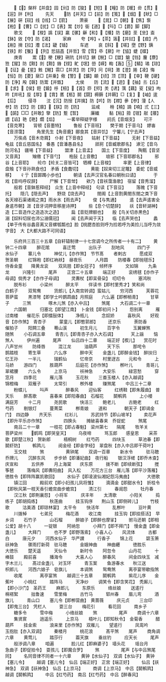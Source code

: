 <!-- { "loadSidebar": true } -->
　　【】槃柈【并盘】园【刓】防【狻】【短】【疃】防【暖】毌【贯】【逭】牉【判】
　　先天
　　防【并天】□【前】防【笺】【烟】【畎】□【展】硏【砚】线【线】□【箭】
　　萧豪
　　【晁】□【朝】【焦】袌【袍】【曹】□【扰】□【表】鬻【炒】衟【道】【呌】□【爵】脚【脚】
　　歌戈
　　【梭】譌【误】驘【骡】龢【和】【播】防【磨】垩【坐】盇【鉢】敓【夺】防【渴】
　　家麻
　　夸【哗】【茶】簻【并挝】【痖】冎【剐】搚【拉】灋【法】疀【锸】
　　车遮
　　哀【斜】【嗟】壄【野】銕【铁】飻【餮】【列】悊喆嚞【并哲】雪【雪】氒【厥】叶【恊】蜨【蝶】
　　庚青
　　鬻【】稉【粳】硎阬【并坑】觵【觥】□【盟】鎗【铛】麠【麖】狌【猩】防【黥】剠【黥】銵【铿】甿【氓】嵤【嵘】輷【轰】【鲭】璚【琼】【征】曐【星】鮏【鯹】霛□【并灵】防【萍】冋【坰】澂【澄】腃【凌】悔【恒】防【菱】椉□【并乗】儆【警】【鑛】頔【顷】顶【顶】【幸】鞕【硬】防【浄】殸【磬】防鬻【并甑】
　　尢侯
　　防【流】【逰】【抽】丠【丘】【求】【侯】鋀【鍮】杽【杻】【首】丣【夘】羙【诱】蕅【藕】叜【叟】呴吽【并吼】垕【厚】【胄】匶【柩】鬬【闘】槈鎒【并耨】□【复】【岫】逡【后】
　　侵寻
　　沈【沉】防捦【并擒】防【吟】防【襟】曑【参】薓【人参】防【饮】防【廪】【朕】防【防】
　　监咸
　　枏【楠】諵【喃】弎【三】【鹐】□□【并敢】擥【防】蹔【暂】
　　廉纎
　　黏【粘】箝【钳】猒【餍】讇【谄】艳【艳】爓【焰】
　　一畧举释疑字様
　　阏氏【音烟支】　　可汗【音克寒】　　冐顿【音墨特】
　　鲁般【下音班】　　樊于期【于音乌】　嫪毐【音涝霭】
　　角里先生【角音鹿】郦食其【音异饥】　宁馨儿【宁去声】
　　万俟卨【音木竒屑】　仆射【下音夜】　　姑射【下音益】
　　无射【下音益】　　龟兹【音丘慈国名】　番愚【音潘愚县名】
　　牂牁【音臧歌郡名】　滹沱【音乌防河名】　疆埸【下音益】
　　盟津【上音孟】　　国土【下音度】　　陶甄【音坚又音真】
　　矰缴【下音勺】　　枹鼔【上音敷】　　琅邪【下音耶郡名】
　　邪谷【上音耶】　　纶巾【纶关二音皆可】　牺樽【上音梭】
　　率更【上音律】　　盘飱【下音孙熟食也】　矛盾【食蠢切】
　　黄能【奴来切三足鼈】　委蛇【音威移】　　彳亍【音踯躅小歩也】
　　朝请【去声汉官名春曰朝秋曰请】　　　　于戏【音呜呼叹辞】
　　尸解【下音斚】　　欸乃【音袄霭渔歌】　宿留【音秀溜】
　　般若【音鉢惹释经】　众生【上音中释经】　句读【下音豆】
　　落魄【下音托】　　隠几【隠去声】　　野烧【烧去声】
　　閤阁【上音割黄閤东閤之类下音各天禄石渠诸阁之类】雨水氷【雨去声】
　　俊【与隽通】　　　逺【去声逺害全身逺市朝】涯【音牙词押音移崖诗押】
　　些【息个切楚辞】　　祅【音轩湖神】　　　造【二音造作之造造次之造】
　　扁【音贬牌额也】　　殷【鸟关切赤黒色】　　溺【奴料切尿也沛公溺儒冠】
　　闻【去声闻于天】　　临【去声哭也】　　　蠡【单于传有谷蠡音离又音螺瓠瓢也】脸【桃腮杏脸则呼为捡若呼为美捡儿当呼为敛字音】　大【大都大路不可同语】





　　乐府共三百三十五章【自轩辕制律一十七宫调今之所传者一十有二】
　　黄钟二十四章
　　醉花隂　　　喜迁莺　　　出队子
　　刮地风　　　四门子　　　水仙子
　　寨儿令　　　神仗儿【亦作煞】　节节髙
　　者剌古　　　愿成双　　　贺圣朝
　　红锦袍【即红衲袄】　昼夜乐　　　人月圆
　　防楼春【即抛毬乐】　侍香金童　　降黄龙衮
　　双凤翘【即女冠子】　倾杯序　　　文如锦
　　九条龙　　　兴隆引　　　尾声
　　正宫二十五章
　　端正好　　　衮绣毬【亦作子母调】倘秀才【亦作子母调】
　　灵夀杖【即呆骨朶】　叨叨令　　　塞鸿秋
　　脱布衫　　　小梁州　　　醉太平
　　伴读书【即村里秀才】笑和尚　　　白鹤子
　　双鸳鸯　　　货郎儿【入南宫转调】蛮姑儿
　　穷河西　　　芙蓉花　　　菩萨蛮
　　黒漆弩【即学士吟鹦鹉曲】月照庭　　六么遍【即栁梢青】
　　甘草子　　　三煞　　　　啄木儿煞【亦入中吕】
　　煞尾
　　大石调二十一章
　　六国朝　　　归塞北【即望江南】　卜金钱【即初问卜】
　　怨别离　　　雁过南楼　　催花乐【即擂鼔体】
　　净瓶儿　　　念奴娇　　　喜秋风
　　好观音【亦作煞】　青杏子　　　蒙童儿【即憨郭郎】
　　还京乐　　　荼防香　　　催拍子
　　阳闗三叠　　蓦山溪　　　初生月儿
　　百字令　　　玉翼蝉煞　　随煞
　　小石调五章
　　青杏儿【即青杏子亦入大石调】　　　　天上謡
　　恼煞人　　　伊州遍　　　尾声
　　仙吕四十二章
　　端正好【楔儿】　　赏花时　　　八声甘州
　　防绛唇　　　混江龙　　　油葫芦
　　天下乐　　　那咤令　　　鹊踏枝
　　寄生草　　　六么序　　　醉中天
　　金盏儿【即醉金钱】　醉扶归　　　忆王孙
　　一半儿　　　瑞鹤仙　　　忆帝京
　　村里迓古　　元和令　　　上马娇
　　游四门　　　胜葫芦　　　后庭花【亦作煞】
　　栁叶儿　　　青哥儿　　　翠裙腰
　　六么令　　　上京马　　　袄神急
　　大安乐　　　緑窓愁　　　穿窓月
　　四季花　　　雁儿落　　　玉花秋
　　三畨玉楼人【亦入越调】　　　　　锦橙梅
　　双雁子　　　太常引　　　栁外楼
　　赚煞尾
　　中吕三十二章
　　粉蝶儿　　　呌声　　　　醉春风
　　迎仙客　　　红绣鞋【即朱履曲】　普天乐
　　醉髙歌　　　喜春来【即阳春曲】　石榴花
　　鬬鹌鹑　　　上小楼　　　满庭芳
　　十二月　　　尧民歌　　　快活三
　　鲍老儿　　　古鲍老　　　红芍药
　　剔银灯　　　蔓菁菜　　　栁青娘
　　道和　　　　朝天子【即谒金门】　四边静
　　齐天乐　　　红衫儿　　　苏武持节【即山坡羊】
　　卖花声【即升平乐亦作煞】　　　　　四换头
　　摊破喜春来　乔捉蛇　　　煞尾
　　南吕二十一章
　　一枝花【即占春魁】　梁州第七　　隔尾
　　牧羊关　　　菩萨梁州　　鹤鸣【即哭皇天】
　　乌夜啼　　　骂玉郎　　感皇恩
　　采茶歌【即楚江秋】　贺新郎　　　梧桐树
　　红芍药　　　四块玉　　　草池春【即鬬虾防】
　　鹌鹑儿　　　阅金经【即金字经】　翠盘秋【亦入中吕即干荷叶】
　　玉交枝　　　煞　　　　　黄钟尾
　　双调一百章
　　新水令　　　驻马聴　　　乔牌儿
　　沉醉东风　　步步娇【即潘妃曲】　夜行船
　　银汉浮槎【即乔木查】庆宣和　　　五供养
　　月上海棠　　庆东原　　　拨不断【即续断弦】
　　搅筝琶　　　落梅风【即夀阳曲】　风入松
　　万花方三台　雁儿落【即平沙落雁】徳胜令【即阵阵赢凯歌回】
　　水仙子【即凌波仙湘妃怨冯夷曲】　　　　大徳歌
　　镇江回　　　殿前欢【即小妇孩儿凤将雏】
　　滴滴金【即甜水令】　折桂令【即秋风第一枝天香引蟾宫曲步蟾宫】
　　清江引　　　春闺怨　　　牡丹春
　　汉江秋【即荆襄怨】　小将军　　　庆丰年
　　太清歌　　　小阳关　　　捣练子【即胡捣练】
　　秋莲曲　　　挂玉钩序　　荆山玉【即侧砖儿】
　　竹枝歌　　　沽美酒【即琼林宴】　太平令
　　快活年　　　乱栁叶　　　豆叶黄
　　川拨棹　　　七弟兄　　　梅花酒
　　收江南　　　挂玉钩【即挂搭活】　早乡词
　　石竹子　　　山石榴　　　醉娘子【即醉也摩挲】
　　驸马还朝【即相公爱】胡十八　　　一锭银
　　阿纳忽　　　小拜门【即不拜门】　慢金盏【即金盏儿】
　　大拜门　　　也不罗【即野落索】　小喜人心
　　风流体　　　古都白　　　唐元夕
　　河西水仙子　华严讃　　　行香子
　　锦上花　　　碧玉箫　　　祅神急
　　骤雨打新荷　驻马聴　　　金娥神曲
　　神曲纒　　　徳胜乐　　　大徳乐
　　楚天遥　　　天仙令　　　新时令
　　阿忽令　　　山丹花　　　十棒鼓
　　殿前喜　　　播海令　　　大喜人心
　　醉春风　　　间金四块玉　减字木兰儿
　　髙过金盏儿　对玉环　　　青玉案
　　鱼游春水　　秋江送　　　枳郎儿
　　河西六娘子　皂旗儿　　　本调煞
　　鸳鸯煞　　　离亭宴带歇指煞
　　收尾　　　　离亭宴煞
　　越调三十五章
　　鬬鹌鹑　　　紫花儿序　　金蕉叶
　　小桃红　　　踏阵马　　　天净纱
　　调笑令【即含笑花】　秃厮儿【即小沙门】　圣药王
　　麻郎儿　　　东原乐　　　络丝娘
　　送逺行　　　棉褡絮　　　拙鲁速
　　雪里梅　　　古竹马　　　郓州春
　　眉儿弯　　　酒旗儿　　　青山口
　　塞儿令【即栁营曲】　黄蔷薇　　　庆元贞
　　三台印【即鬼三台】　凭栏人　　　耍三台
　　梅花引　　　看花回　　　南乡子
　　糖多令　　　雪中梅　　　小络丝娘
　　煞　　　　　尾声
　　商调十六章
　　集贤賔　　　逍遥乐　　　上京马
　　梧叶儿【即知秋令】　金菊香　　　醋葫芦
　　挂金索　　　浪来里【亦作煞】　双雁儿
　　望逺行　　　凤鸾吟　　　玉抱肚【亦入双调】
　　秦楼月　　　桃花浪　　　髙平煞
　　尾声
　　商角调六章
　　黄莺儿　　　踏莎行　　　葢天旗
　　垂丝钓　　　应天长　　　尾声
　　般渉调八章
　　咱遍　　　　脸儿红【即麻婆子】　墙头花
　　瑶台月　　　急曲子【即促拍令】　耍孩儿【即魔合罗】
　　煞　　　　　尾声【与中吕煞尾同】
　　名同音律不同者一十六章
　　黄钟【水仙子】　双调【水仙子】　黄钟【塞儿令】
　　越调【塞儿令】　仙吕【端正好】　正宫【端正好】
　　仙吕【祅神急】　双调【祅神急】　仙吕【上京马】
　　商调【上京马】　中吕【鬬鹌鹑】　越调【鬬鹌鹑】
　　中吕【红芍药】　南吕【红芍药】　中吕【醉春风】
